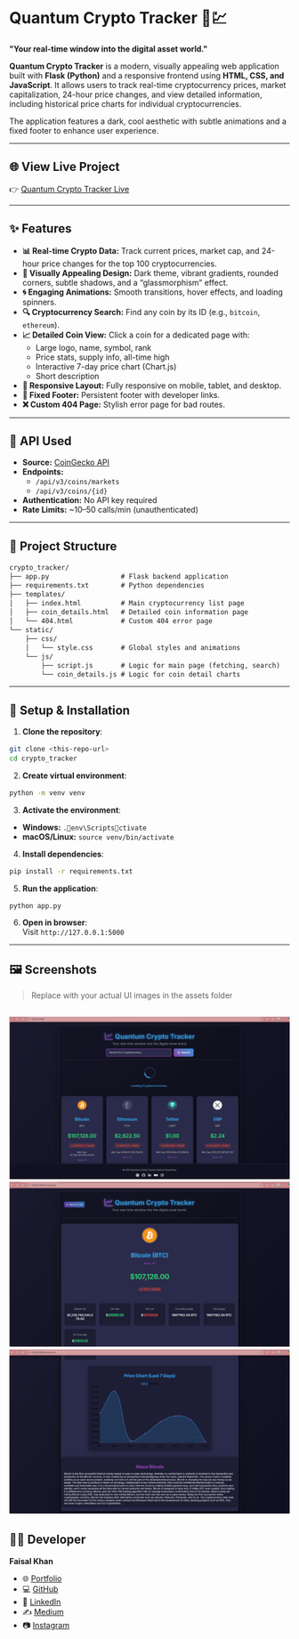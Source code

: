 # Quantum Crypto Tracker 🚀💹

**"Your real-time window into the digital asset world."**

**Quantum Crypto Tracker** is a modern, visually appealing web application built with **Flask (Python)** and a responsive frontend using **HTML, CSS, and JavaScript**. It allows users to track real-time cryptocurrency prices, market capitalization, 24-hour price changes, and view detailed information, including historical price charts for individual cryptocurrencies.

The application features a dark, cool aesthetic with subtle animations and a fixed footer to enhance user experience.

---

## 🌐 View Live Project

👉 [Quantum Crypto Tracker Live](https://quantum-crypto.vercel.app)

---

## ✨ Features

- **📊 Real-time Crypto Data:** Track current prices, market cap, and 24-hour price changes for the top 100 cryptocurrencies.
- **🎨 Visually Appealing Design:** Dark theme, vibrant gradients, rounded corners, subtle shadows, and a “glassmorphism” effect.
- **🌀 Engaging Animations:** Smooth transitions, hover effects, and loading spinners.
- **🔍 Cryptocurrency Search:** Find any coin by its ID (e.g., `bitcoin`, `ethereum`).
- **📈 Detailed Coin View:** Click a coin for a dedicated page with:
  - Large logo, name, symbol, rank
  - Price stats, supply info, all-time high
  - Interactive 7-day price chart (Chart.js)
  - Short description
- **📱 Responsive Layout:** Fully responsive on mobile, tablet, and desktop.
- **📌 Fixed Footer:** Persistent footer with developer links.
- **❌ Custom 404 Page:** Stylish error page for bad routes.

---

## 🧰 API Used

- **Source:** [CoinGecko API](https://www.coingecko.com/en/api)
- **Endpoints:**
  - `/api/v3/coins/markets`
  - `/api/v3/coins/{id}`
- **Authentication:** No API key required
- **Rate Limits:** ~10–50 calls/min (unauthenticated)

---

## 📁 Project Structure

```
crypto_tracker/
├── app.py                  # Flask backend application
├── requirements.txt        # Python dependencies
├── templates/
│   ├── index.html          # Main cryptocurrency list page
│   ├── coin_details.html   # Detailed coin information page
│   └── 404.html            # Custom 404 error page
└── static/
    ├── css/
    │   └── style.css       # Global styles and animations
    └── js/
        ├── script.js       # Logic for main page (fetching, search)
        └── coin_details.js # Logic for coin detail charts
```

---

## 🧪 Setup & Installation

1. **Clone the repository**:

```bash
git clone <this-repo-url>
cd crypto_tracker
```

2. **Create virtual environment**:

```bash
python -m venv venv
```

3. **Activate the environment**:

- **Windows:** `.env\Scriptsctivate`  
- **macOS/Linux:** `source venv/bin/activate`

4. **Install dependencies**:

```bash
pip install -r requirements.txt
```

5. **Run the application**:

```bash
python app.py
```

6. **Open in browser**:  
Visit `http://127.0.0.1:5000`

---

## 🖼️ Screenshots

> Replace with your actual UI images in the assets folder

![Home Page](./assets/screenshot_1.png)
![Coin Detail Page](./assets/screenshot_2.png)
![Coin Detail Page](./assets/screenshot_3.png)
---

## 👨‍💻 Developer

**Faisal Khan**

- 🌐 [Portfolio](https://khanfaisal.netlify.app)
- 💻 [GitHub](https://github.com/khanfaisal79960)
- 🔗 [LinkedIn](https://www.linkedin.com/in/khanfaisal79960)
- ✍️ [Medium](https://medium.com/@khanfaisal79960)
- 📷 [Instagram](https://instagram.com/mr._perfect_1004)
